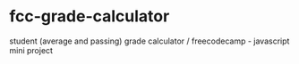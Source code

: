 # fcc-grade-calculator
student (average and passing) grade calculator / freecodecamp - javascript mini project
